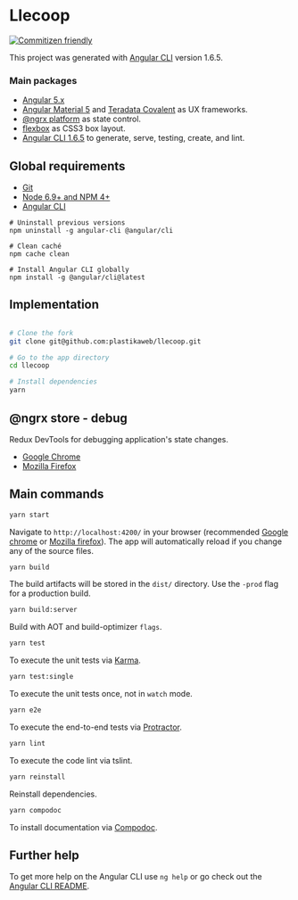 # Llecoop

[![Commitizen friendly](https://img.shields.io/badge/commitizen-friendly-brightgreen.svg)](http://commitizen.github.io/cz-cli/)

This project was generated with [Angular CLI](https://github.com/angular/angular-cli) version 1.6.5.

### Main packages
- [Angular 5.x](https://angular.io/)
- [Angular Material 5](https://github.com/angular/material2) and [Teradata Covalent](https://teradata.github.io/covalent/#/) as UX frameworks.
- [@ngrx platform](https://github.com/ngrx/platform) as state control.
- [flexbox](https://www.w3.org/TR/css-flexbox-1) as CSS3 box layout.
- [Angular CLI 1.6.5](https://github.com/angular/angular-cli) to generate, serve, testing, create, and lint.

## Global requirements
- [Git](http://git-scm.com/)
- [Node 6.9+ and NPM 4+](http://nodejs.org/)
- [Angular CLI](https://cli.angular.io/)

```shell
# Uninstall previous versions
npm uninstall -g angular-cli @angular/cli

# Clean caché
npm cache clean

# Install Angular CLI globally
npm install -g @angular/cli@latest
```


## Implementation
```sh

# Clone the fork
git clone git@github.com:plastikaweb/llecoop.git

# Go to the app directory
cd llecoop

# Install dependencies
yarn
```


## @ngrx store - debug
Redux DevTools for debugging application's state changes.
- [Google Chrome](https://chrome.google.com/webstore/detail/redux-devtools/lmhkpmbekcpmknklioeibfkpmmfibljd)
- [Mozilla Firefox](https://addons.mozilla.org/es/firefox/addon/remotedev/)


## Main commands
```sh
yarn start
```
Navigate to `http://localhost:4200/` in your browser (recommended [Google chrome](https://www.google.com/chrome/browser/desktop/index.html) or [Mozilla firefox](https://www.mozilla.org/firefox/new/)). The app will automatically reload if you change any of the source files.

```sh
yarn build
```
The build artifacts will be stored in the `dist/` directory. Use the `-prod` flag for a production build.

```sh
yarn build:server
```
Build with AOT and build-optimizer `flags`.

```sh
yarn test
```
To execute the unit tests via [Karma](https://karma-runner.github.io).

```sh
yarn test:single
```
To execute the unit tests once, not in `watch` mode.

```sh
yarn e2e
```
To execute the end-to-end tests via [Protractor](http://www.protractortest.org/).

```sh
yarn lint
```
To execute the code lint via tslint.

```sh
yarn reinstall
```
Reinstall dependencies.

```sh
yarn compodoc
```
To install documentation via [Compodoc](https://github.com/compodoc/compodoc).

## Further help

To get more help on the Angular CLI use `ng help` or go check out the [Angular CLI README](https://github.com/angular/angular-cli/blob/master/README.md).
